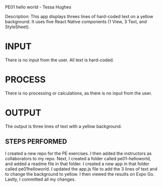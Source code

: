 PE01 hello world - Tessa Hughes

Description: This app displays threes lines of hard-coded text on a yellow background. It uses five React Native components (1 View, 3 Text, and StyleSheet). 

# INPUT
There is no input from the user. All text is hard-coded.

# PROCESS
There is no processing or calculations, as there is no input from the user.

# OUTPUT
The output is three lines of text with a yellow background. 

## STEPS PERFORMED
I created a new repo for the PE exercises. I then added the instructors as collaborators to my repo. Next, I created a folder called pe01-helloworld, and added a readme file in that folder. I created a new app in that folder called pe01helloworld. I updated the app.js file to add the 3 lines of text and to change the background to yellow. I then viewed the results on Expo Go. Lastly, I committed all my changes.
